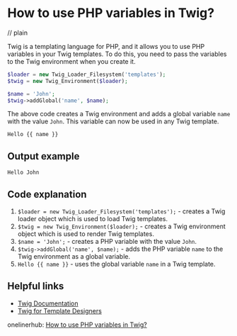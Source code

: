 # How to use PHP variables in Twig?
// plain

Twig is a templating language for PHP, and it allows you to use PHP variables in your Twig templates. To do this, you need to pass the variables to the Twig environment when you create it.

```php
$loader = new Twig_Loader_Filesystem('templates');
$twig = new Twig_Environment($loader);

$name = 'John';
$twig->addGlobal('name', $name);
```

The above code creates a Twig environment and adds a global variable `name` with the value `John`. This variable can now be used in any Twig template.

```
Hello {{ name }}
```

## Output example

```
Hello John
```

## Code explanation


1. `$loader = new Twig_Loader_Filesystem('templates');` - creates a Twig loader object which is used to load Twig templates.
2. `$twig = new Twig_Environment($loader);` - creates a Twig environment object which is used to render Twig templates.
3. `$name = 'John';` - creates a PHP variable with the value `John`.
4. `$twig->addGlobal('name', $name);` - adds the PHP variable `name` to the Twig environment as a global variable.
5. `Hello {{ name }}` - uses the global variable `name` in a Twig template.

## Helpful links

- [Twig Documentation](https://twig.symfony.com/doc/2.x/)
- [Twig for Template Designers](https://twig.symfony.com/doc/2.x/templates.html)

onelinerhub: [How to use PHP variables in Twig?](https://onelinerhub.com/twig/how-to-use-php-variables-in-twig-)